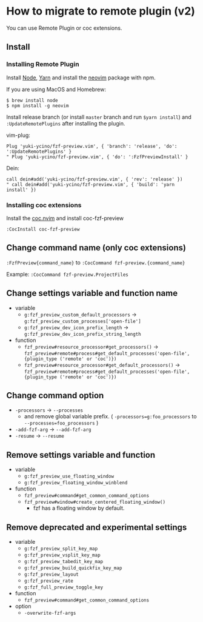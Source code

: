 # How to migrate to remote plugin (v2)

You can use Remote Plugin or coc extensions.

## Install

### Installing Remote Plugin

Install [Node](https://nodejs.org/), [Yarn](https://classic.yarnpkg.com/) and install the [neovim](https://www.npmjs.com/package/neovim) package with npm.

If you are using MacOS and Homebrew:

```shell
$ brew install node
$ npm install -g neovim
```

Install release branch (or install `master` branch and run `$yarn install`) and `:UpdateRemotePlugins` after installing the plugin.

vim-plug:

```vim
Plug 'yuki-ycino/fzf-preview.vim', { 'branch': 'release', 'do': ':UpdateRemotePlugins' }
" Plug 'yuki-ycino/fzf-preview.vim', { 'do': ':FzfPreviewInstall' }
```

Dein:

```vim
call dein#add('yuki-ycino/fzf-preview.vim', { 'rev': 'release' })
" call dein#add('yuki-ycino/fzf-preview.vim', { 'build': 'yarn install' })
```

### Installing coc extensions

Install the [coc.nvim](https://github.com/neoclide/coc.nvim) and install coc-fzf-preview

```vim
:CocInstall coc-fzf-preview
```

## Change command name (only coc extensions)

`:FzfPreview{command_name}` to `:CocCommand fzf-preview.{command_name}`

Example: `:CocCommand fzf-preview.ProjectFiles`

## Change settings variable and function name

- variable
  - `g:fzf_preview_custom_default_processors` -> `g:fzf_preview_custom_processes['open-file']`
  - `g:fzf_preview_dev_icon_prefix_length` -> `g:fzf_preview_dev_icon_prefix_string_length`
- function
  - `fzf_preview#resource_processor#get_processors()` -> `fzf_preview#remote#process#get_default_processes('open-file', {plugin_type ('remote' or 'coc')})`
  - `fzf_preview#resource_processor#get_default_processors()` -> `fzf_preview#remote#process#get_default_processes('open-file', {plugin_type ('remote' or 'coc')})`

## Change command option

- `-processors` -> `--processes`
  - and remove global variable prefix. ( `-processors=g:foo_processors` to `--processes=foo_processors` )
- `-add-fzf-arg` -> `--add-fzf-arg`
- `-resume` -> `--resume`

## Remove settings variable and function

- variable
  - `g:fzf_preview_use_floating_window`
  - `g:fzf_preview_floating_window_winblend`
- function
  - `fzf_preview#command#get_common_command_options`
  - `fzf_preview#window#create_centered_floating_window()`
    - fzf has a floating window by default.

## Remove deprecated and experimental settings

- variable
  - `g:fzf_preview_split_key_map`
  - `g:fzf_preview_vsplit_key_map`
  - `g:fzf_preview_tabedit_key_map`
  - `g:fzf_preview_build_quickfix_key_map`
  - `g:fzf_preview_layout`
  - `g:fzf_preview_rate`
  - `g:fzf_full_preview_toggle_key`
- function
  - `fzf_preview#command#get_common_command_options`
- option
  - `-overwrite-fzf-args`
